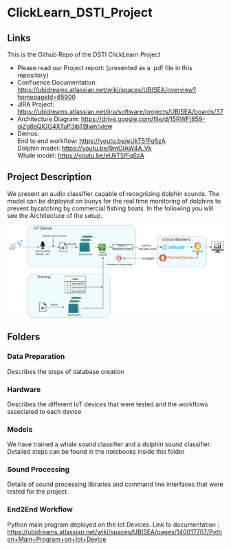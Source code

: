 # ClickLearn_DSTI_Project
## Links

This is the Github Repo of the DSTI ClickLearn Project
- Please read our Project report: (presented as a .pdf file in this repository)
- Confluence Documentation: https://ubidreams.atlassian.net/wiki/spaces/UBISEA/overview?homepageId=65900
- JIRA Project: https://ubidreams.atlassian.net/jira/software/projects/UBISEA/boards/37
- Architecture Diagram: https://drive.google.com/file/d/15RWFt859-oiZg8sQIOG4XTuP3ibTBIwn/view
- Demos: <br>
    End to end workflow: https://youtu.be/eUkT5fFq6zA <br>
    Dolphin model: https://youtu.be/9mOIAW4A_Vk <br>
    Whale model: https://youtu.be/eUkT5fFq6zA <br>
    
## Project Description
We present an audio classifier capable of recognizing dolphin sounds. The model can be deployed on buoys for the real time monitoring of dolphins to prevent bycatching by commercial fishing boats. In the following you will see the Architecture of the setup.

![Architecture-Diagram](Hardware/Architecture.png)

## Folders

### Data Preparation

Describes the steps of database creation

### Hardware

Describes the different IoT devices that were tested and the workflows associated to each device

### Models

We have trained a whale sound classifier and a dolphin sound classifier. Detailed steps can be found in the notebooks inside this folder

### Sound Processing

Details of sound processing libraries and command line interfaces that were tested for the project.

### End2End Workflow

Python main program deployed on the Iot Devices.
Link to documentation : https://ubidreams.atlassian.net/wiki/spaces/UBISEA/pages/140017707/Python+Main+Program+on+Iot+Device
